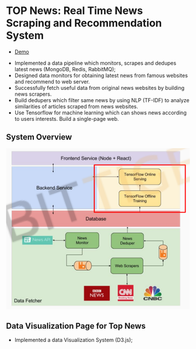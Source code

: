 # TOP News: Real Time News Scraping and Recommendation System

- [Demo](http://ec2-18-211-41-221.compute-1.amazonaws.com/)

* Implemented a data pipeline which monitors, scrapes and dedupes latest news (MongoDB, Redis, RabbitMQ);
* Designed data monitors for obtaining latest news from famous websites and recommend to web server.
* Successfully fetch useful data from original news websites by building news scrapers.
* Build dedupers which filter same news by using NLP (TF-IDF) to analyze similarities of articles scraped from news websites.
* Use Tensorflow for machine learning which can shows news according to users interests.
Build a single-page web.

## System Overview
![](https://github.com/horis233/News-Recommend-Project/blob/master/images_for_readme/1.png)

## Data Visualization Page for Top News
* Implemented a data Visualization System (D3.js);
